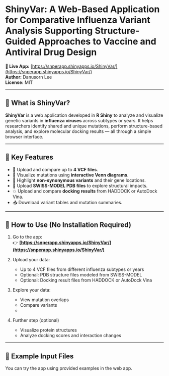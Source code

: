 # ShinyVar: A Web-Based Application for Comparative Influenza Variant Analysis Supporting Structure-Guided Approaches to Vaccine and Antiviral Drug Design

**🔗 Live App:** [https://snperapp.shinyapps.io/ShinyVar/](https://snperapp.shinyapps.io/ShinyVar/)  
**Author:** Danusorn Lee  
**License:** MIT

---

## 🌟 What is ShinyVar?

**ShinyVar** is a web application developed in **R Shiny** to analyze and visualize genetic variants in **influenza viruses** across subtypes or years. It helps researchers identify shared and unique mutations, perform structure-based analysis, and explore molecular docking results — all through a simple browser interface.

---

## 🧬 Key Features

- 🧾 Upload and compare up to **4 VCF files**.
- 🔬 Visualize mutations using **interactive Venn diagrams**.
- 🧬 Highlight **non-synonymous variants** and their gene locations.
- 🧱 Upload **SWISS-MODEL PDB files** to explore structural impacts.
- 💥 Upload and compare **docking results** from HADDOCK or AutoDock Vina.
- 📥 Download variant tables and mutation summaries.

---

## 🚀 How to Use (No Installation Required)

1. Go to the app:  
   👉 **[https://snperapp.shinyapps.io/ShinyVar/](https://snperapp.shinyapps.io/ShinyVar/)**

2. Upload your data:  
   - Up to 4 VCF files from different influenza subtypes or years  
   - Optional: PDB structure files modeled from SWISS-MODEL  
   - Optional: Docking result files from HADDOCK or AutoDock Vina

3. Explore your data:
   - View mutation overlaps
   - Compare variants
   -
4. Further step (optional)
   - Visualize protein structures
   - Analyze docking scores and interaction changes

---

## 📁 Example Input Files

You can try the app using provided examples in the web app.
